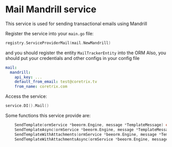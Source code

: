 # Mail Mandrill service

This service is used for sending transactional emails using Mandrill

Register the service into your `main.go` file:
```go
registry.ServiceProviderMail(mail.NewMandrill)
```
and you should register the entity `MailTrackerEntity` into the ORM
Also, you should put your credentials and other configs in your config file

```yml
mail:
  mandrill:
    api_key: ...
    default_from_email: test@coretrix.tv
    from_name: coretrix.com
```

Access the service:
```go
service.DI().Mail()
```

Some functions this service provide are:
```go
	SendTemplate(ormService *beeorm.Engine, message *TemplateMessage) error
	SendTemplateAsync(ormService *beeorm.Engine, message *TemplateMessage) error
	SendTemplateWithAttachments(ormService *beeorm.Engine, message *TemplateAttachmentMessage) error
	SendTemplateWithAttachmentsAsync(ormService *beeorm.Engine, message *TemplateAttachmentMessage) error
```
